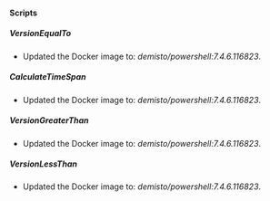 
#### Scripts

##### VersionEqualTo


- Updated the Docker image to: *demisto/powershell:7.4.6.116823*.
##### CalculateTimeSpan


- Updated the Docker image to: *demisto/powershell:7.4.6.116823*.
##### VersionGreaterThan


- Updated the Docker image to: *demisto/powershell:7.4.6.116823*.
##### VersionLessThan


- Updated the Docker image to: *demisto/powershell:7.4.6.116823*.
